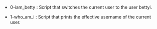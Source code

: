 - 0-iam_betty : Script that switches the current user to the user bettyi.

- 1-who_am_i : Script that prints the effective username of the current user.
